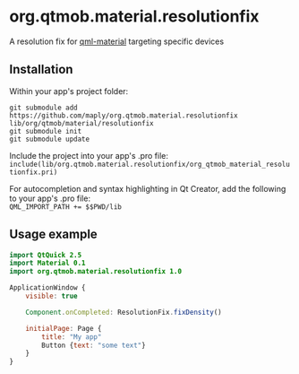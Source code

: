 # org.qtmob.material.resolutionfix
A resolution fix for [qml-material](http://github.com/papyros/qml-material) targeting specific devices

## Installation

Within your app's project folder:

```
git submodule add https://github.com/maply/org.qtmob.material.resolutionfix lib/org/qtmob/material/resolutionfix
git submodule init
git submodule update
```

Include the project into your app's .pro file:  
`include(lib/org.qtmob.material.resolutionfix/org_qtmob_material_resolutionfix.pri)`

For autocompletion and syntax highlighting in Qt Creator, add the following to your app's .pro file:  
`QML_IMPORT_PATH += $$PWD/lib`

## Usage example
```qml
import QtQuick 2.5
import Material 0.1
import org.qtmob.material.resolutionfix 1.0

ApplicationWindow {
    visible: true

    Component.onCompleted: ResolutionFix.fixDensity()

    initialPage: Page {
        title: "My app"
        Button {text: "some text"}
    }
}
```
